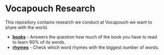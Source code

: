 # Vocapouch Research
This repository contains research we conduct at Vocapouch we want to share with the world.

- **[books](https://github.com/vocapouch/vocapouch-research/blob/master/books/Book%20Coverage.ipynb)** - Answers the question how much of the book you have to read to learn 90% of its words.
- **[rhymes](https://github.com/vocapouch/vocapouch-research/blob/master/rhymes/Rhymes.ipynb)** - Check which word rhymes with the biggest number of words. 
